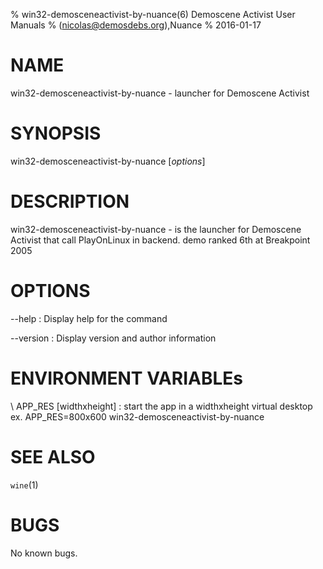 % win32-demosceneactivist-by-nuance(6) Demoscene Activist User Manuals
%  (nicolas@demosdebs.org),Nuance
% 2016-01-17

# NAME
win32-demosceneactivist-by-nuance - launcher for Demoscene Activist

# SYNOPSIS
win32-demosceneactivist-by-nuance [*options*]

# DESCRIPTION
win32-demosceneactivist-by-nuance - is the launcher for Demoscene Activist that call PlayOnLinux in backend.
demo ranked 6th at Breakpoint 2005

# OPTIONS
\--help
:   Display help for the command

\--version
:   Display version and author information

# ENVIRONMENT VARIABLEs
\ APP_RES [widthxheight]
:	start the app in a widthxheight virtual desktop  
	ex. APP_RES=800x600 win32-demosceneactivist-by-nuance

# SEE ALSO
`wine`(1)

# BUGS
No known bugs.
